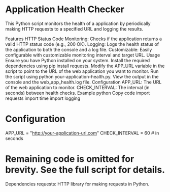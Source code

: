 # Application Health Checker
This Python script monitors the health of a application by periodically making HTTP requests to a specified URL and logging the results.

Features
HTTP Status Code Monitoring: Checks if the application returns a valid HTTP status code (e.g., 200 OK).
Logging: Logs the health status of the application to both the console and a log file.
Customizable: Easily configurable with customizable monitoring interval and target URL.
Usage
Ensure you have Python installed on your system.
Install the required dependencies using pip install requests.
Modify the APP_URL variable in the script to point to the URL of the web application you want to monitor.
Run the script using python your-application-health.py.
View the output in the console and the web_app_health.log file.
Configuration
APP_URL: The URL of the web application to monitor.
CHECK_INTERVAL: The interval (in seconds) between health checks.
Example
python
Copy code
import requests
import time
import logging

# Configuration
APP_URL = "http://your-application-url.com"
CHECK_INTERVAL = 60  # in seconds

# Remaining code is omitted for brevity. See the full script for details.
Dependencies
requests: HTTP library for making requests in Python.